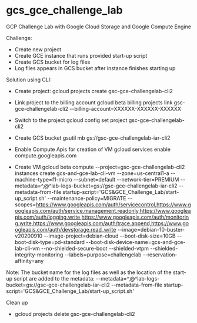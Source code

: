 # gcs_gce_challenge_lab
GCP Challenge Lab with Google Cloud Storage and Google Compute Engine

Challenge:
- Create new project
- Create GCE instance that runs provided start-up script
- Create GCS bucket for log files
- Log files appears in GCS bucket after instance finishes starting up


Solution using CLI:
- Create project:
gcloud projects create gsc-gce-challengelab-cli2

- Link project to the billing account 
gcloud beta billing projects link gsc-gce-challengelab-cli2 --billing-account=XXXXXX-XXXXXX-XXXXXX

- Switch to the project 
gcloud config set project gsc-gce-challengelab-cli2

- Create GCS bucket
gsutil mb gs://gsc-gce-challengelab-iar-cli2

- Enable Compute Apis for creation of VM
gcloud services enable compute.googleapis.com

- Create VM
gcloud beta compute --project=gsc-gce-challengelab-cli2 instances create gcs-and-gce-lab-cli-vm --zone=us-central1-a --machine-type=f1-micro --subnet=default --network-tier=PREMIUM --metadata=^,@^lab-logs-bucket=gs://gsc-gce-challengelab-iar-cli2 --metadata-from-file startup-script='GCS&GCE_Challenge_Lab/start-up_script.sh' --maintenance-policy=MIGRATE --scopes=https://www.googleapis.com/auth/servicecontrol,https://www.googleapis.com/auth/service.management.readonly,https://www.googleapis.com/auth/logging.write,https://www.googleapis.com/auth/monitoring.write,https://www.googleapis.com/auth/trace.append,https://www.googleapis.com/auth/devstorage.read_write --image=debian-10-buster-v20200910 --image-project=debian-cloud --boot-disk-size=10GB --boot-disk-type=pd-standard --boot-disk-device-name=gcs-and-gce-lab-cli-vm --no-shielded-secure-boot --shielded-vtpm --shielded-integrity-monitoring --labels=purpose=challengelab --reservation-affinity=any

Note: The bucket name for the log files as well as the location of the start-up script are added to the metadata: --metadata=^,@^lab-logs-bucket=gs://gsc-gce-challengelab-iar-cli2 --metadata-from-file startup-script='GCS&GCE_Challenge_Lab/start-up_script.sh'


Clean up
- gcloud projects delete gsc-gce-challengelab-cli2
